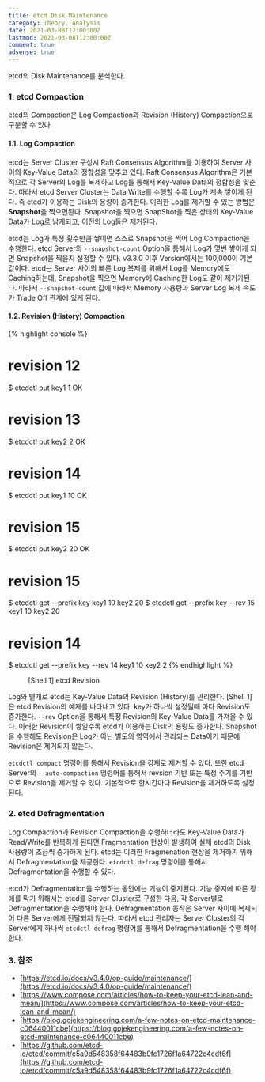 ```yaml
---
title: etcd Disk Maintenance
category: Theory, Analysis
date: 2021-03-08T12:00:00Z
lastmod: 2021-03-08T12:00:00Z
comment: true
adsense: true
---
```


etcd의 Disk Maintenance를 분석한다.

### 1. etcd Compaction

etcd의 Compaction은 Log Compaction과 Revision (History) Compaction으로 구분할 수 있다.

#### 1.1. Log Compaction

etcd는 Server Cluster 구성시 Raft Consensus Algorithm을 이용하여 Server 사이의 Key-Value Data의 정합성을 맞추고 있다. Raft Consensus Algorithm은 기본적으로 각 Server의 Log를 복제하고 Log를 통해서 Key-Value Data의 정합성을 맞춘다. 따라서 etcd Server Cluster는 Data Write를 수행할 수록 Log가 계속 쌓이게 된다. 즉 etcd가 이용하는 Disk의 용량이 증가한다. 이러한 Log를 제거할 수 있는 방법은 **Snapshot**을 찍으면된다. Snapshot을 찍으면 SnapShot을 찍은 상태의 Key-Value Data가 Log로 남게되고, 이전의 Log들은 제거된다.

etcd는 Log가 특정 횟수만큼 쌓이면 스스로 Snapshot을 찍어 Log Compaction을 수행한다. etcd Server의 `--snapshot-count` Option을 통해서 Log가 몇번 쌓이게 되면 Snapshot을 찍을지 설정할 수 있다. v3.3.0 이후 Version에서는 100,000이 기본값이다. etcd는 Server 사이의 빠른 Log 복제를 위해서 Log를 Memory에도 Caching하는데, Snapshot을 찍으면 Memory에 Caching한 Log도 같이 제거가된다. 따라서 `--snapshot-count` 값에 따라서 Memory 사용량과 Server Log 복제 속도가 Trade Off 관계에 있게 된다.

#### 1.2. Revision (History) Compaction

{% highlight console %}
# revision 12 
$ etcdctl put key1 1
OK
# revision 13
$ etcdctl put key2 2
OK
# revision 14
$ etcdctl put key1 10
OK
# revision 15
$ etcdctl put key2 20
OK

# revision 15
$ etcdctl get --prefix key
key1
10
key2
20
$ etcdctl get --prefix key --rev 15
key1
10
key2
20
# revision 14
$ etcdctl get --prefix key --rev 14
key1
10
key2
2
{% endhighlight %}
<figure>
<figcaption class="caption">[Shell 1] etcd Revision</figcaption>
</figure>

Log와 별개로 etcd는 Key-Value Data의 Revision (History)를 관리한다. [Shell 1]은 etcd Revision의 예제를 나타내고 있다. key가 하나씩 설정될때 마다 Revision도 증가한다. `--rev` Option을 통해서 특정 Revision의 Key-Value Data를 가져올 수 있다. 이러한 Revision이 쌓일수록 etcd가 이용하는 Disk의 용량도 증가한다. Snapshot을 수행해도 Revision은 Log가 아닌 별도의 영역에서 관리되는 Data이기 때문에 Revision은 제거되지 않는다.

`etcdctl compact` 명령어를 통해서 Revision을 강제로 제거할 수 있다. 또한 etcd Server의 `--auto-compaction` 명령어를 통해서 revsion 기반 또는 특정 주기를 기반으로 Revision을 제거할 수 있다. 기본적으로 한시간마다 Revision을 제거하도록 설정된다.

### 2. etcd Defragmentation

Log Compaction과 Revision Compaction을 수행하더라도 Key-Value Data가 Read/Write를 반복하게 된다면 Fragmentation 현상이 발생하여 실제 etcd의 Disk 사용량이 조금씩 증가하게 된다. etcd는 이러한 Fragmenation 현상을 제거하기 위해서 Defragmentation을 제공한다. `etcdctl defrag` 명령어를 통해서 Defragmentation을 수행할 수 있다.

etcd가 Defragmentation을 수행하는 동안에는 기능이 중지된다. 기능 중지에 따른 장애를 막기 위해서는 etcd를 Server Cluster로 구성한 다음, 각 Server별로 Defragmentation을 수행해야 한다. Defragmentation 동작은 Server 사이에 복제되어 다른 Server에게 전달되지 않는다. 따라서 etcd 관리자는 Server Cluster의 각 Server에게 하나씩 `etcdctl defrag` 명령어를 통해서 Defragmentation을 수행 해야한다.

### 3. 참조

* [https://etcd.io/docs/v3.4.0/op-guide/maintenance/](https://etcd.io/docs/v3.4.0/op-guide/maintenance/)
* [https://www.compose.com/articles/how-to-keep-your-etcd-lean-and-mean/](https://www.compose.com/articles/how-to-keep-your-etcd-lean-and-mean/)
* [https://blog.gojekengineering.com/a-few-notes-on-etcd-maintenance-c06440011cbe](https://blog.gojekengineering.com/a-few-notes-on-etcd-maintenance-c06440011cbe)
* [https://github.com/etcd-io/etcd/commit/c5a9d548358f64483b9fc1726f1a64722c4cdf6f](https://github.com/etcd-io/etcd/commit/c5a9d548358f64483b9fc1726f1a64722c4cdf6f)

